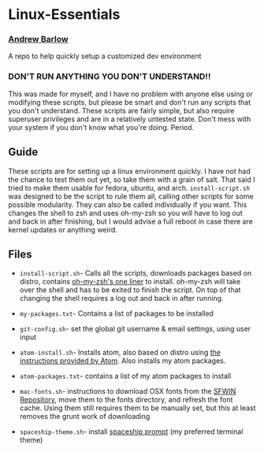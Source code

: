 # Linux-Essentials

### [Andrew Barlow](https://github.com/dandrewbarlow)

A repo to help quickly setup a customized dev environment

### **DON'T RUN ANYTHING YOU DON'T UNDERSTAND!!**

This was made for myself, and I have no problem with anyone else using or modifying these scripts, but please be smart and don't run any scripts that you don't understand. These scripts are fairly simple, but also require superuser privileges and are in a relatively untested state. Don't mess with your system if you don't know what you're doing. Period.

## Guide

These scripts are for setting up a linux environment quickly. I have not had the chance to test them out yet, so take them with a grain of salt. That said I tried to make them usable for fedora, ubuntu, and arch. `install-script.sh` was designed to be the script to rule them all, calling other scripts for some possible modularity. They can also be called individually if you want. This changes the shell to zsh and uses oh-my-zsh so you will have to log out and back in after finishing, but I would advise a full reboot in case there are kernel updates or anything weird.

## Files

* `install-script.sh`- Calls all the scripts, downloads packages based on distro, contains [oh-my-zsh's one liner](https://github.com/ohmyzsh/ohmyzsh) to install. oh-my-zsh will take over the shell and has to be exited to finish the script. On top of that changing the shell requires a log out and back in after running.

* `my-packages.txt`- Contains a list of packages to be installed

* `git-config.sh`- set the global git username & email settings, using user input

* `atom-install.sh`- Installs atom, also based on distro using [the instructions provided by Atom](https://flight-manual.atom.io/getting-started/sections/installing-atom/). Also installs my atom packages.

* `atom-packages.txt`- contains a list of my atom packages to install

* `mac-fonts.sh`- instructions to download OSX fonts from the [SFWIN Repository](https://github.com/blaisck/sfwin), move them to the fonts directory, and refresh the font cache. Using them still requires them to be manually set, but this at least removes the grunt work of downloading

* `spaceship-theme.sh`- install [spaceship prompt](https://github.com/denysdovhan/spaceship-prompt) (my preferred terminal theme)
